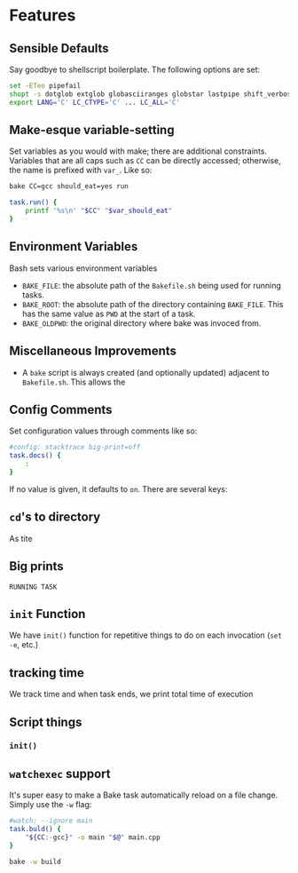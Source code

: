# Features

## Sensible Defaults

Say goodbye to shellscript boilerplate. The following options are set:

```sh
set -ETeo pipefail
shopt -s dotglob extglob globasciiranges globstar lastpipe shift_verbose noexpand_translation
export LANG='C' LC_CTYPE='C' ... LC_ALL='C'
```

## Make-esque variable-setting

Set variables as you would with make; there are additional constraints. Variables that are all caps such as `CC` can be directly accessed; otherwise, the name is prefixed with `var_`. Like so:

```sh
bake CC=gcc should_eat=yes run
```

```sh
task.run() {
	printf '%s\n' "$CC" "$var_should_eat"
}
```

## Environment Variables

Bash sets various environment variables

- `BAKE_FILE`: the absolute path of the `Bakefile.sh` being used for running tasks.
- `BAKE_ROOT`: the absolute path of the directory containing `BAKE_FILE`. This has the same value as `PWD` at the start of a task.
- `BAKE_OLDPWD`: the original directory where bake was invoced from.

## Miscellaneous Improvements

- A `bake` script is always created (and optionally updated) adjacent to `Bakefile.sh`. This allows the

## Config Comments

Set configuration values through comments like so:

```sh
#config: stacktrace big-print=off
task.docs() {
	:
}
```

If no value is given, it defaults to `on`. There are several keys:

## `cd`'s to directory

As tite

## Big prints

`RUNNING TASK`

## `init` Function

We have `init()` function for repetitive things to do on each invocation (`set -e`, etc.)

## tracking time

We track time and when task ends, we print total time of execution

## Script things

### `init()`

## `watchexec` support

It's super easy to make a Bake task automatically reload on a file change. Simply use the `-w` flag:

```sh
#watch: --ignore main
task.buld() {
	"${CC:-gcc}" -o main "$@" main.cpp
}
```

```sh
bake -w build
```
